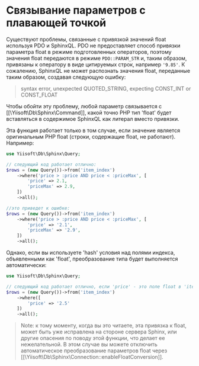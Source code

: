 Связывание параметров с плавающей точкой
====================

Существуют проблемы, связанные с привязкой значений float используя PDO и SphinxQL.
PDO не предоставляет способ привязки параметра float в режиме подготовленных операторов, поэтому значения float передаются в режиме `PDO::PARAM_STR` и, таким образом, привязаны к оператору в виде цитируемых строк, например `'9.85'`. К сожалению, SphinxQL не может распознать значения float, переданные таким образом, создавая следующую ошибку:

> syntax error, unexpected QUOTED_STRING, expecting CONST_INT or CONST_FLOAT

Чтобы обойти эту проблему, любой параметр связывается с [[\Yiisoft\Db\Sphinx\Command]], какой точно PHP тип 'float' будет вставляться в содержимое SphinxQL как литерал вместо привязки.

Эта функция работает только в том случае, если значение является оригинальным PHP float (строки, содержащие float, не работают).
Например:

```php
use Yiisoft\Db\Sphinx\Query;

// следующий код работает отлично:
$rows = (new Query())->from('item_index')
    ->where('price > :price AND price < :priceMax', [
        'price' => 2.1,
        'priceMax' => 2.9,
    ])
    ->all();

//это приведет к ошибке:
$rows = (new Query())->from('item_index')
    ->where('price > :price AND price < :priceMax', [
        'price' => '2.1',
        'priceMax' => '2.9',
    ])
    ->all();
```

Однако, если вы используете 'hash' условия над полями индекса, объявленными как 'float', преобразование типа будет выполняется автоматически:

```php
use Yiisoft\Db\Sphinx\Query;

// следующий код работает отлично, если 'price' - это поле float в 'item_index':
$rows = (new Query())->from('item_index')
    ->where([
        'price' => '2.5'
    ])
    ->all();
```

> Note: к тому моменту, когда вы это читаете, эта привязка к float, может быть уже исправлена на стороне сервера Sphinx, или другие опасения по поводу этой функции, что делает ее нежелательной. В этом случае вы можете отключить автоматическое преобразование параметров float через
[[\Yiisoft\Db\Sphinx\Connection::enableFloatConversion]].

